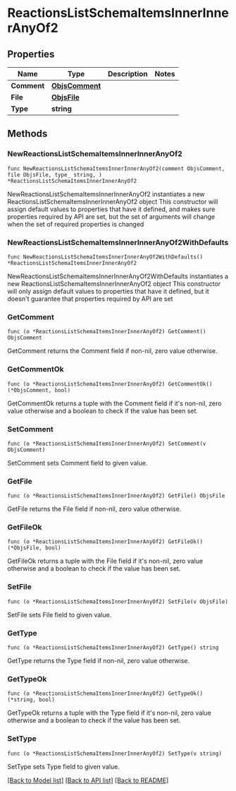 # ReactionsListSchemaItemsInnerInnerAnyOf2

## Properties

Name | Type | Description | Notes
------------ | ------------- | ------------- | -------------
**Comment** | [**ObjsComment**](ObjsComment.md) |  | 
**File** | [**ObjsFile**](ObjsFile.md) |  | 
**Type** | **string** |  | 

## Methods

### NewReactionsListSchemaItemsInnerInnerAnyOf2

`func NewReactionsListSchemaItemsInnerInnerAnyOf2(comment ObjsComment, file ObjsFile, type_ string, ) *ReactionsListSchemaItemsInnerInnerAnyOf2`

NewReactionsListSchemaItemsInnerInnerAnyOf2 instantiates a new ReactionsListSchemaItemsInnerInnerAnyOf2 object
This constructor will assign default values to properties that have it defined,
and makes sure properties required by API are set, but the set of arguments
will change when the set of required properties is changed

### NewReactionsListSchemaItemsInnerInnerAnyOf2WithDefaults

`func NewReactionsListSchemaItemsInnerInnerAnyOf2WithDefaults() *ReactionsListSchemaItemsInnerInnerAnyOf2`

NewReactionsListSchemaItemsInnerInnerAnyOf2WithDefaults instantiates a new ReactionsListSchemaItemsInnerInnerAnyOf2 object
This constructor will only assign default values to properties that have it defined,
but it doesn't guarantee that properties required by API are set

### GetComment

`func (o *ReactionsListSchemaItemsInnerInnerAnyOf2) GetComment() ObjsComment`

GetComment returns the Comment field if non-nil, zero value otherwise.

### GetCommentOk

`func (o *ReactionsListSchemaItemsInnerInnerAnyOf2) GetCommentOk() (*ObjsComment, bool)`

GetCommentOk returns a tuple with the Comment field if it's non-nil, zero value otherwise
and a boolean to check if the value has been set.

### SetComment

`func (o *ReactionsListSchemaItemsInnerInnerAnyOf2) SetComment(v ObjsComment)`

SetComment sets Comment field to given value.


### GetFile

`func (o *ReactionsListSchemaItemsInnerInnerAnyOf2) GetFile() ObjsFile`

GetFile returns the File field if non-nil, zero value otherwise.

### GetFileOk

`func (o *ReactionsListSchemaItemsInnerInnerAnyOf2) GetFileOk() (*ObjsFile, bool)`

GetFileOk returns a tuple with the File field if it's non-nil, zero value otherwise
and a boolean to check if the value has been set.

### SetFile

`func (o *ReactionsListSchemaItemsInnerInnerAnyOf2) SetFile(v ObjsFile)`

SetFile sets File field to given value.


### GetType

`func (o *ReactionsListSchemaItemsInnerInnerAnyOf2) GetType() string`

GetType returns the Type field if non-nil, zero value otherwise.

### GetTypeOk

`func (o *ReactionsListSchemaItemsInnerInnerAnyOf2) GetTypeOk() (*string, bool)`

GetTypeOk returns a tuple with the Type field if it's non-nil, zero value otherwise
and a boolean to check if the value has been set.

### SetType

`func (o *ReactionsListSchemaItemsInnerInnerAnyOf2) SetType(v string)`

SetType sets Type field to given value.



[[Back to Model list]](../README.md#documentation-for-models) [[Back to API list]](../README.md#documentation-for-api-endpoints) [[Back to README]](../README.md)


